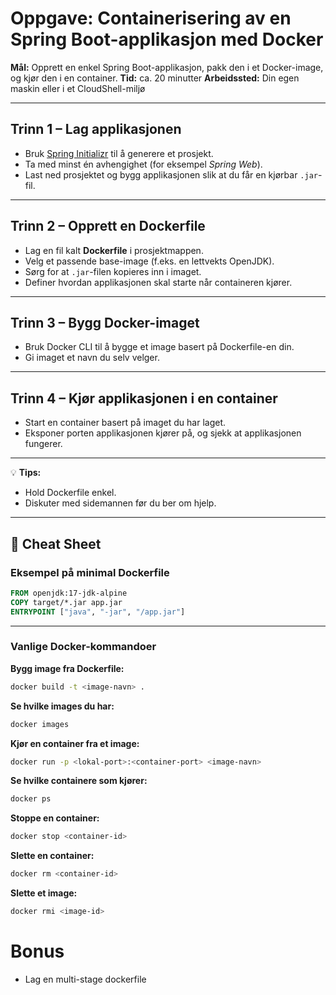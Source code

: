 # Oppgave: Containerisering av en Spring Boot-applikasjon med Docker

**Mål:** Opprett en enkel Spring Boot-applikasjon, pakk den i et Docker-image, og kjør den i en container.
**Tid:** ca. 20 minutter
**Arbeidssted:** Din egen maskin eller i et CloudShell-miljø

---

## Trinn 1 – Lag applikasjonen

* Bruk [Spring Initializr](https://start.spring.io/) til å generere et prosjekt.
* Ta med minst én avhengighet (for eksempel *Spring Web*).
* Last ned prosjektet og bygg applikasjonen slik at du får en kjørbar `.jar`-fil.

---

## Trinn 2 – Opprett en Dockerfile

* Lag en fil kalt **Dockerfile** i prosjektmappen.
* Velg et passende base-image (f.eks. en lettvekts OpenJDK).
* Sørg for at `.jar`-filen kopieres inn i imaget.
* Definer hvordan applikasjonen skal starte når containeren kjører.

---

## Trinn 3 – Bygg Docker-imaget

* Bruk Docker CLI til å bygge et image basert på Dockerfile-en din.
* Gi imaget et navn du selv velger.

---

## Trinn 4 – Kjør applikasjonen i en container

* Start en container basert på imaget du har laget.
* Eksponer porten applikasjonen kjører på, og sjekk at applikasjonen fungerer.

---

💡 **Tips:**

* Hold Dockerfile enkel.
* Diskuter med sidemannen før du ber om hjelp.

---

## 📄 Cheat Sheet

### Eksempel på minimal Dockerfile

```dockerfile
FROM openjdk:17-jdk-alpine
COPY target/*.jar app.jar
ENTRYPOINT ["java", "-jar", "/app.jar"]
```

---

### Vanlige Docker-kommandoer

**Bygg image fra Dockerfile:**

```bash
docker build -t <image-navn> .
```

**Se hvilke images du har:**

```bash
docker images
```

**Kjør en container fra et image:**

```bash
docker run -p <lokal-port>:<container-port> <image-navn>
```

**Se hvilke containere som kjører:**

```bash
docker ps
```

**Stoppe en container:**

```bash
docker stop <container-id>
```

**Slette en container:**

```bash
docker rm <container-id>
```

**Slette et image:**

```bash
docker rmi <image-id>
```

# Bonus 

* Lag en multi-stage dockerfile 
